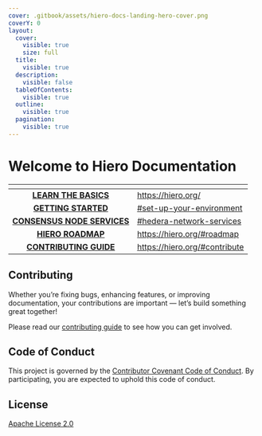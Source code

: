 ```yaml
---
cover: .gitbook/assets/hiero-docs-landing-hero-cover.png
coverY: 0
layout:
  cover:
    visible: true
    size: full
  title:
    visible: true
  description:
    visible: false
  tableOfContents:
    visible: true
  outline:
    visible: true
  pagination:
    visible: true
---
```


# Welcome to Hiero Documentation

<table data-card-size="large" data-view="cards"><thead><tr><th align="center"></th><th data-hidden data-card-target data-type="content-ref"></th></tr></thead><tbody><tr><td align="center"><a href="https://hiero.org/"><strong>LEARN THE BASICS</strong></a></td><td><a href="https://hiero.org/">https://hiero.org/</a></td></tr><tr><td align="center"><a href="./#getting-started"><strong>GETTING STARTED</strong></a></td><td><a href="./#set-up-your-environment">#set-up-your-environment</a></td></tr><tr><td align="center"><a href="./#hedera-network-services"><strong>CONSENSUS NODE SERVICES</strong></a></td><td><a href="./#hedera-network-services">#hedera-network-services</a></td></tr><tr><td align="center"><a href="https://hiero.org/#roadmap"><strong>HIERO ROADMAP</strong></a></td><td><a href="https://hiero.org/#roadmap">https://hiero.org/#roadmap</a></td></tr><tr><td align="center"><a href="https://hiero.org/#contribute"><strong>CONTRIBUTING GUIDE</strong></a></td><td><a href="https://hiero.org/#contribute">https://hiero.org/#contribute</a></td></tr></tbody></table>

## Contributing

Whether you’re fixing bugs, enhancing features, or improving documentation, your contributions are important — let’s build something great together!

Please read our [contributing guide](https://github.com/hashgraph/.github/blob/main/CONTRIBUTING.md) to see how you can get involved.

## Code of Conduct

This project is governed by the [Contributor Covenant Code of Conduct](https://github.com/hashgraph/.github/blob/main/CODE_OF_CONDUCT.md). By participating, you are expected to uphold this code of conduct.

## License

[Apache License 2.0](https://www.apache.org/licenses/LICENSE-2.0)
